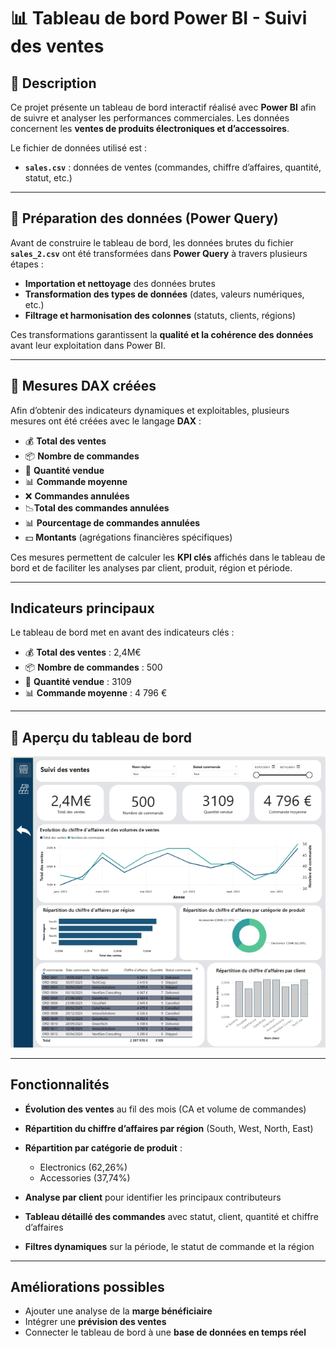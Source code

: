 

# 📊 Tableau de bord Power BI - Suivi des ventes

## 📌 Description

Ce projet présente un tableau de bord interactif réalisé avec **Power BI** afin de suivre et analyser les performances commerciales.
Les données concernent les **ventes de produits électroniques et d’accessoires**.

Le fichier de données utilisé est :

* **`sales.csv`** : données de ventes (commandes, chiffre d’affaires, quantité, statut, etc.)

---

## 🔄 Préparation des données (Power Query)

Avant de construire le tableau de bord, les données brutes du fichier **`sales_2.csv`** ont été transformées dans **Power Query** à travers plusieurs étapes :

* **Importation et nettoyage** des données brutes
* **Transformation des types de données** (dates, valeurs numériques, etc.)
* **Filtrage et harmonisation des colonnes** (statuts, clients, régions)

Ces transformations garantissent la **qualité et la cohérence des données** avant leur exploitation dans Power BI.

---

## 🧮 Mesures DAX créées

Afin d’obtenir des indicateurs dynamiques et exploitables, plusieurs mesures ont été créées avec le langage **DAX** :

* 💰 **Total des ventes**
* 📦 **Nombre de commandes**
* 🔢 **Quantité vendue**
* 📊 **Commande moyenne**
* ❌ **Commandes annulées**
* 📉**Total des commandes annulées**
* 📊 **Pourcentage de commandes annulées**
* 💵 **Montants** (agrégations financières spécifiques)

Ces mesures permettent de calculer les **KPI clés** affichés dans le tableau de bord et de faciliter les analyses par client, produit, région et période.

---

## Indicateurs principaux

Le tableau de bord met en avant des indicateurs clés :

* 💰 **Total des ventes** : 2,4M€
* 📦 **Nombre de commandes** : 500
* 🔢 **Quantité vendue** : 3109
* 📊 **Commande moyenne** : 4 796 €

---

## 📸 Aperçu du tableau de bord

![Dashboard Power BI](TB_Vente_electro.png)

---

## Fonctionnalités

* **Évolution des ventes** au fil des mois (CA et volume de commandes)
* **Répartition du chiffre d’affaires par région** (South, West, North, East)
* **Répartition par catégorie de produit** :

  * Electronics (62,26%)
  * Accessories (37,74%)
* **Analyse par client** pour identifier les principaux contributeurs
* **Tableau détaillé des commandes** avec statut, client, quantité et chiffre d’affaires
* **Filtres dynamiques** sur la période, le statut de commande et la région

---

## Améliorations possibles

* Ajouter une analyse de la **marge bénéficiaire**
* Intégrer une **prévision des ventes**
* Connecter le tableau de bord à une **base de données en temps réel**

